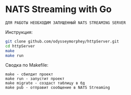 # NATS Streaming with Go

`ДЛЯ РАБОТЫ НЕОБХОДИМ ЗАПУЩЕННЫЙ NATS STREAMING SERVER`

Инструкция:

```bash
git clone github.com/odysseymorphey/httpServer.git
cd httpServer
make
make run 
```

Сводка по Makefile:
```text
make - сбилдит проект
make run - запустит проект
make migrate - создаст таблицу в бд
make pub - отправит сообщение в NATS Streaming
```
